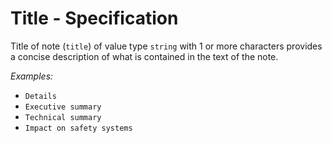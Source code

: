 # Title - Specification

Title of note (`title`) of value type `string` with 1 or more characters provides a concise description of what is
contained in the text of the note.

*Examples:*

* `Details`
* `Executive summary`
* `Technical summary`
* `Impact on safety systems`
